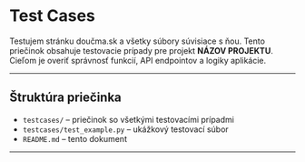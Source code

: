 # Test Cases

Testujem stránku doučma.sk a všetky súbory súvisiace s ňou.
Tento priečinok obsahuje testovacie prípady pre projekt **NÁZOV PROJEKTU**.  
Cieľom je overiť správnosť funkcií, API endpointov a logiky aplikácie.

---

## Štruktúra priečinka
- `testcases/` – priečinok so všetkými testovacími prípadmi  
- `testcases/test_example.py` – ukážkový testovací súbor  
- `README.md` – tento dokument

---




